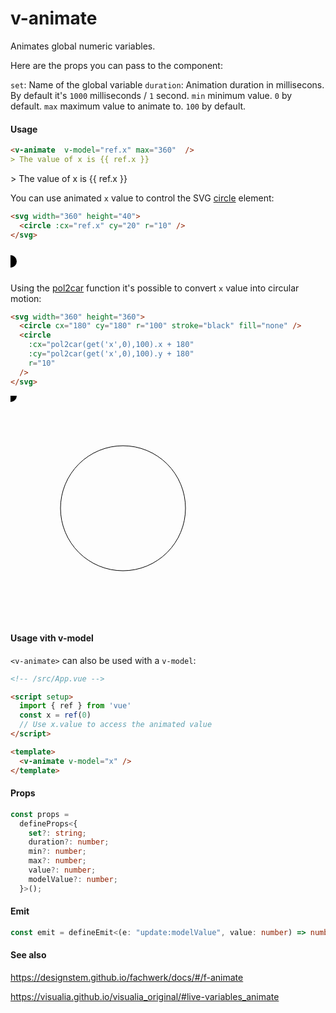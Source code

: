 # v-animate

Animates global numeric variables.

Here are the props you can pass to the component:

`set`: Name of the global variable
`duration`: Animation duration in millisecons. By default it's `1000` milliseconds / `1` second.
`min` minimum value. `0` by default.
`max` maximum value to animate to. `100` by default.

#### Usage

```md
<v-animate  v-model="ref.x" max="360"  />
> The value of x is {{ ref.x }}
```

<v-animate  v-model="ref.x" max="360"  />
> The value of x is {{ ref.x }}

You can use animated `x` value to control the SVG [circle](https://developer.mozilla.org/en-US/docs/Web/SVG/Element/circle) element:

```md
<svg width="360" height="40">
  <circle :cx="ref.x" cy="20" r="10" />
</svg>
```

<svg width="360" height="40">
  <circle :cx="ref.x" cy="20" r="10" />
</svg>

Using the [pol2car](/utils/trig#pol2car) function it's possible to convert `x` value into circular motion:

```md
<svg width="360" height="360">
  <circle cx="180" cy="180" r="100" stroke="black" fill="none" /> 
  <circle
    :cx="pol2car(get('x',0),100).x + 180"
    :cy="pol2car(get('x',0),100).y + 180"
    r="10"
  />
</svg>
```

<svg width="360" height="360">
  <circle cx="180" cy="180" r="100" stroke="black" fill="none" /> 
  <circle
    :cx="pol2car(ref.x || 0,100).x + 180"
    :cy="pol2car(ref.x || 0,100).y + 180"
    r="10"
  />
</svg>

#### Usage vith v-model

`<v-animate>` can also be used with a `v-model`:

```md
<!-- /src/App.vue -->

<script setup>
  import { ref } from 'vue'
  const x = ref(0)
  // Use x.value to access the animated value
</script>

<template>
  <v-animate v-model="x" />
</template>
```

#### Props

```ts
const props =
  defineProps<{
    set?: string;
    duration?: number;
    min?: number;
    max?: number;
    value?: number;
    modelValue?: number;
  }>();
```

#### Emit

```ts
const emit = defineEmit<(e: "update:modelValue", value: number) => number>();
```

#### See also

https://designstem.github.io/fachwerk/docs/#/f-animate

https://visualia.github.io/visualia_original/#live-variables_animate
